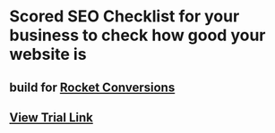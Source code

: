 # Scored SEO Checklist for your business to check how good your website is

## build for [Rocket Conversions](https://rocket-conversions.com)

## [View Trial Link](https://rocket-conversions.com/conversion-rate-optimization-checklist/)
